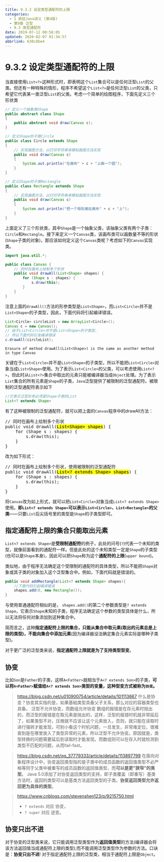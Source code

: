 ```yaml
---
title: 9.3.2 设定类型通配符的上限
categories: 
  - 1 疯狂Java讲义 (第4版)
  - 第9章 泛型
  - 9.3 类型通配符
date: 2019-07-12 00:58:05
updated: 2020-02-07 01:34:57
abbrlink: 630c8be4
---
```

# 9.3.2 设定类型通配符的上限
当直接使用`List<?>`这种形式时，即表明这个`List`集合可以是任何泛型`List`的父类。但还有一种特殊的情形，程序不希望这个`List<?>`是任何泛型`List`的父类，只希望它代表某一类泛型`List`的父类。考虑一个简单的绘图程序，下面先定义三个形状类
```java
// 定义一个抽象类Shape
public abstract class Shape
{
    public abstract void draw(Canvas c);
}
```
```java
// 定义Shape的子类Circle
public class Circle extends Shape
{
    // 实现画图方法，以打印字符串来模拟画图方法实现
    public void draw(Canvas c)
    {
        System.out.println("在画布" + c + "上画一个圆");
    }
}
```
```java
// 定义Shape的子类Rectangle
public class Rectangle extends Shape
{
    // 实现画图方法，以打印字符串来模拟画图方法实现
    public void draw(Canvas c)
    {
        System.out.println("把一个矩形画在画布" + c + "上");
    }
}
```
上面定义了三个形状类，其中`Shape`是一个抽象父类，该抽象父类有两个子类：`Circle`和`Rectangle`。接下来定义一个`Canvas`类，该画布类可以画数量不等的形状(`Shape`子类的对象)，那应该如何定义这个`Canvas`类呢？考虑如下的`Canvas`实现类。
```java
import java.util.*;

public class Canvas {
    // 同时在画布上绘制多个形状
    public void drawAll(List<Shape> shapes) {
        for (Shape s : shapes) {
            s.draw(this);
        }
    }
}
```
注意上面的`drawAll()`方法的形参类型是`List<Shape>`，而`List<Circle>`并不是`List<Shape>`的子类型，因此，下面代码将引起编译错误。
```java
List<Circle> circleList = new ArrayList<Circle>();
Canvas c = new Canvas();
// 由于List<Circle>并不是List<Shape>的子类型，
// 所以下面代码引发编译错误
c.drawAll(circleList);
```
```
Erasure of method drawAll(List<Shape>) is the same as another method in type Canvas
```
关键在于`List<Circle>`并不是`List<Shape>`的子类型，所以不能把`List<Circle>`对象当成`List<Shape>`使用。为了表示`List<Circle>`的父类，可以考虑使用`List<?>`，但此时从`List<?>`集合中取出的元素只能被编译器当成`Object`处理。为了表示`List`集合的所有元素是`Shape`的子类，`Java`泛型提供了被限制的泛型通配符。被限制的泛型通配符表示如下
```java
//它表示泛型形参必须是Shape子类的List
List<? extends Shape>
```
有了这种被限制的泛型通配符，就可以把上面的`Canvas`程序中的drawAll方法：

<pre>
// 同时在画布上绘制多个形状
public void drawAll(<mark>List&lt;Shape&gt; shapes</mark>) {
    for (Shape s : shapes) {
        s.draw(this);
    }
}
</pre>

改为如下形式：

<pre>
// 同时在画布上绘制多个形状，使用被限制的泛型通配符
public void drawAll(<mark>List&lt;? extends Shape&gt; shapes</mark>) {
    for (Shape s : shapes) {
        s.draw(this);
    }
}
</pre>

将`Canvas`改为如上形式，就可以把`List<Circle>`对象当成`List<? extends Shape>`使用。**即`List<? extends Shape>`可以表示`List<Circle>`、`List<Rectangle>`的父类**——只要`List`后尖括号里的类型是`Shape`的子类型即可。

## 指定通配符上限的集合只能取出元素

`List<? extends Shape>`是**受限制通配符**的例子，此处的问号(`?`)代表一个未知的类型，就像前面看到的通配符一样。但是此处的这个未知类型一定是`Shape`的子类型(也可以是`Shape`本身)，因此可以把`Shape`称为这个**通配符的上限**(`upper bound`)。

类似地，由于程序无法确定这个受限制的通配符的具体类型，所以不能把`Shape`对象或其子类的对象加入这个泛型集合中。例如，下面代码就是错误的。
```java
public void addRectangle(List<? extends Shape> shapes){
    //下面代码引起编译错误
    shapes.add(0, new Rectangle());
}
```
与使用普通通配符相似的是， `shapes.add()`的第二个参数类型是`? extends Shape`，它表示`Shape`未知的子类，程序无法确定这个参数的类型具体是什么，所以无法将任何对象添加到这种集合中。

简而言之，这种**指定通配符上限的集合，只能从集合中取元素(取出的元素总是上限的类型)，不能向集合中添加元素**(因为编译器没法确定集合元素实际是哪种子类型)。

对于更广泛的泛型类来说，**指定通配符上限就是为了支持类型型变**。

## 协变
比如`Son`是`Father`的子类，这样`A<Father>`就相当于`A<? extends Son>`的子类，**可以将`A<Father>`赋值给`A<? extends Son>`类型的变量，这种型变方式被称为`协变`。**


> https://blog.csdn.net/u010900754/article/details/101113667
> 什么是协变？协变其实指的是，如果基础类型具备父子关系，那么对应的容器类型也具备。
> 泛型不允许协变，而数组允许协变
> 数组的报错是在存元素时抛出的，而泛型的报错是在取元素是抛出的，这样，泛型的报错时机就非常延后了，如果类型不对，压根就不应该让这个元素放入，否则，就只能在读取时进行强转才能发现，可别小看这个时机问题，一旦发生，非常难定位，很难查到是在哪里放入了类型异常的元素，所以泛型不允许协变。原因就是，类型转换的问题需要延后到读取时才能发现。而数组则可以在存入时就检测到类型不匹配的问题，从而fail-fast。
> 

> https://blog.csdn.net/qq_37779333/article/details/113897799
> 在面向对象程序设计中，协变返回类型指的是子类中的成员函数的返回值类型不必严格等同于父类中被重写的成员函数的返回值类型，而**可以是更"狭窄"的类型**。
> Java 5.0添加了对协变返回类型的支持，即子类覆盖（即重写）基类方法时，返回的类型可以是基类方法返回类型的子类。**协变返回类型允许返回更为具体的类型**。

> https://www.cnblogs.com/stevenshen123/p/9215750.html
> - `? extends` 对应 协变，
> - `? super`   对应 逆变。


## 协变只出不进
对于协变的泛型类来说，它只能调用泛型类型作为**返回值类型**的方法(编译器会将该方法返回值当成通配符上限的类型);而不能调用泛型类型作为参数的方法。口诀是：**协变只出不进**!
对于指定通配符上限的泛型类，相当于通配符上限是`Object`。
